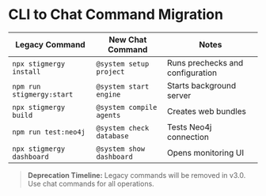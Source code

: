 # CLI to Chat Command Migration

| Legacy Command            | New Chat Command         | Notes                            |
| ------------------------- | ------------------------ | -------------------------------- |
| `npx stigmergy install`   | `@system setup project`  | Runs prechecks and configuration |
| `npm run stigmergy:start` | `@system start engine`   | Starts background server         |
| `npx stigmergy build`     | `@system compile agents` | Creates web bundles              |
| `npm run test:neo4j`      | `@system check database` | Tests Neo4j connection           |
| `npx stigmergy dashboard` | `@system show dashboard` | Opens monitoring UI              |

> **Deprecation Timeline:**
> Legacy commands will be removed in v3.0. Use chat commands for all operations.
